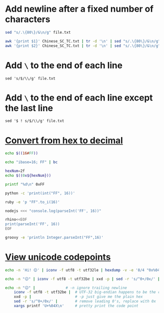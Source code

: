 # Add newline after a fixed number of characters
```bash
sed "s/.\{80\}/&\n/g" file.txt

awk '{print $1}' Chinese_SC_TC.txt | tr -d '\n' | sed "s/.\{80\}/&\n/g" | sed '$ ! s/$/\\/g' > Chinese_SC.txt
awk '{print $2}' Chinese_SC_TC.txt | tr -d '\n' | sed "s/.\{80\}/&\n/g" | sed '$ ! s/$/\\/g' > Chinese_TC.txt
```

# Add `\` to the end of each line
`sed 's/$/\\/g' file.txt`

# Add  `\` to the end of each line except the last line
`sed '$ ! s/$/\\/g' file.txt`

# [Convert from hex to decimal](https://stackoverflow.com/questions/13280131/hexadecimal-to-decimal-in-shell-script)
```bash
echo $((16#FF))

echo "ibase=16; FF" | bc

hexNum=2f
echo $((0x${hexNum}))

printf "%d\n" 0xFF

python -c 'print(int("FF", 16))'

ruby -e 'p "FF".to_i(16)'

nodejs <<< "console.log(parseInt('FF', 16))"

rhino<<EOF
print(parseInt('FF', 16))
EOF

groovy -e 'println Integer.parseInt("FF",16)'
```

# [View unicode codepoints](https://superuser.com/questions/377793/view-unicode-codepoints-for-all-letters-in-file-on-bash)
```bash
echo -n 'Hi! 😊' | iconv -f utf8 -t utf32le | hexdump -v -e '8/4 "0x%04x " "\n"' | sed -re"s/0x /   /g"

echo -n "😊" | iconv -f utf8 -t utf32be | xxd -p | sed -r 's/^0+/0x/' | xargs printf 'U+%04X\n'

echo -n "😊" |              # -n ignore trailing newline                     \
    iconv -f utf8 -t utf32be |  # UTF-32 big-endian happens to be the code point \
    xxd -p |                    # -p just give me the plain hex                  \
    sed -r 's/^0+/0x/' |        # remove leading 0's, replace with 0x            \
    xargs printf 'U+%04X\n'     # pretty print the code point
```
